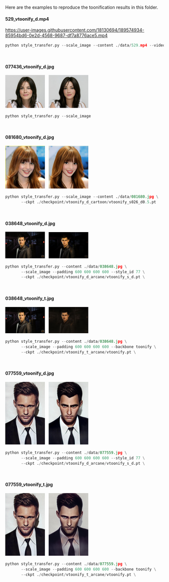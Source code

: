 Here are the examples to reproduce the toonification results in this folder.

#### 529_vtoonify_d.mp4
https://user-images.githubusercontent.com/18130694/189574934-85954bd6-0e2d-4568-9687-df7a8776ace5.mp4

```python
python style_transfer.py --scale_image --content ./data/529.mp4 --video
```
<br/>

#### 077436_vtoonify_d.jpg
<img src="./077436_input.jpg" width=25%> &nbsp; <img src="./077436_vtoonify_d.jpg" width=25%>

```python
python style_transfer.py --scale_image
```
<br/>

#### 081680_vtoonify_d.jpg
<img src="./081680_input.jpg" width=25%> &nbsp; <img src="./081680_vtoonify_d.jpg" width=25%>

```python
python style_transfer.py --scale_image --content ./data/081680.jpg \
       --ckpt ./checkpoint/vtoonify_d_cartoon/vtoonify_s026_d0.5.pt
```
<br/>

#### 038648_vtoonify_d.jpg
<img src="./038648_input.jpg" width=25%> &nbsp; <img src="./038648_vtoonify_d.jpg" width=25%>

```python
python style_transfer.py --content ./data/038648.jpg \
       --scale_image --padding 600 600 600 600 --style_id 77 \
       --ckpt ./checkpoint/vtoonify_d_arcane/vtoonify_s_d.pt \
```
<br/>

#### 038648_vtoonify_t.jpg
<img src="./038648_input.jpg" width=25%> &nbsp; <img src="./038648_vtoonify_t.jpg" width=25%>

```python
python style_transfer.py --content ./data/038648.jpg \
       --scale_image --padding 600 600 600 600 --backbone toonify \
       --ckpt ./checkpoint/vtoonify_t_arcane/vtoonify.pt \
```
<br/>

#### 077559_vtoonify_d.jpg
<img src="./077559_input.jpg" width=25%> &nbsp; <img src="./077559_vtoonify_d.jpg" width=25%>

```python
python style_transfer.py --content ./data/077559.jpg \
       --scale_image --padding 600 600 600 600 --style_id 77 \
       --ckpt ./checkpoint/vtoonify_d_arcane/vtoonify_s_d.pt \
```
<br/>

#### 077559_vtoonify_t.jpg
<img src="./077559_input.jpg" width=25%> &nbsp; <img src="./077559_vtoonify_t.jpg" width=25%>

```python
python style_transfer.py --content ./data/077559.jpg \
       --scale_image --padding 600 600 600 600 --backbone toonify \
       --ckpt ./checkpoint/vtoonify_t_arcane/vtoonify.pt \
```
